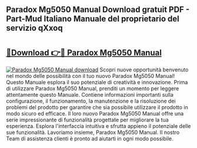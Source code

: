 ## Paradox Mg5050 Manual Download gratuit PDF - Part-Mud Italiano Manuale del proprietario del servizio qXxoq

# <h2><a href="http://dfe00vf.blite.top/?on=Paradox+Mg5050+Manual">🔗Download 👉🔴 Paradox Mg5050 Manual</a></h2>

[![Paradox Mg5050 Manual download](https://i.imgur.com/lujVjoI.png)](http://dfe00vf.blite.top/?on=Paradox+Mg5050+Manual)
Scopri nuove opportunità benvenuto nel mondo delle possibilità con il tuo nuovo Paradox Mg5050 Manual! Questo Manuale esplora il suo potenziale di creatività e innovazione. Prima di utilizzare Paradox Mg5050 Manual, prenditi un momento per leggere attentamente questo Manuale. Contiene informazioni importanti sulla configurazione, il funzionamento, la manutenzione e la risoluzione dei problemi del prodotto per garantire che sia possibile utilizzare il prodotto in modo sicuro ed efficace. Il loro nuovo Paradox Mg5050 Manual offre una serie impressionante di funzionalità progettate per migliorare la tua esperienza. Esplora l'interfaccia intuitiva e sfrutta appieno il potenziale delle sue funzionalità. Lavoriamo insieme, Paradox Mg5050 Manual. Il nostro Team di assistenza clienti è pronto ad aiutarti in ogni modo possibile.
